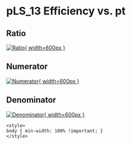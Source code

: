 # pLS_13 Efficiency vs. pt

## Ratio

[![Ratio](../mtv/var/pLS_13_eff_pt.png){ width=600px }](../mtv/var/pLS_13_eff_pt.pdf)

## Numerator

[![Numerator](../mtv/num/pLS_13_eff_pt_num.png){ width=600px }](../mtv/num/pLS_13_eff_pt_num.pdf)

## Denominator

[![Denominator](../mtv/den/pLS_13_eff_pt_den.png){ width=600px }](../mtv/den/pLS_13_eff_pt_den.pdf)


``` {=html}
<style>
body { min-width: 100% !important; }
</style>
```
